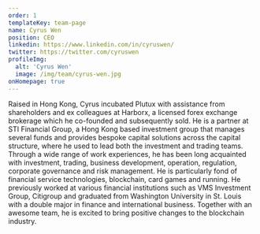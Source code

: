```yaml
---
order: 1
templateKey: team-page
name: Cyrus Wen
position: CEO
linkedin: https://www.linkedin.com/in/cyruswen/
twitter: https://twitter.com/cyruswen
profileImg:
  alt: 'Cyrus Wen'
  image: /img/team/cyrus-wen.jpg
onHomepage: true
---
```

Raised in Hong Kong, Cyrus incubated Plutux with assistance from shareholders and ex colleagues at Harborx, a licensed forex exchange brokerage which he co-founded and subsequently sold. He is a partner at STI Financial Group, a Hong Kong based investment group that manages several funds and provides bespoke capital solutions across the capital structure, where he used to lead both the investment and trading teams. Through a wide range of work experiences, he has been long acquainted with investment, trading, business development, operation, regulation, corporate governance and risk management. 
  He is particularly fond of financial service technologies, blockchain, card games and 
  running. He previously worked at various financial institutions such as VMS Investment 
  Group, Citigroup and graduated from Washington University in St. Louis with a double 
  major in finance and international business. Together with an awesome team, he is excited 
  to bring positive changes to the blockchain industry.
